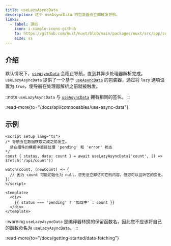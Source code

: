 ```yaml
---
title: useLazyAsyncData
description: 这个 useAsyncData 的包装器会立即触发导航。
links:
  - label: 源码
    icon: i-simple-icons-github
    to: https://github.com/nuxt/nuxt/blob/main/packages/nuxt/src/app/composables/asyncData.ts
    size: xs
---
```


## 介绍

默认情况下，[`useAsyncData`](/docs/api/composables/use-async-data) 会阻止导航，直到其异步处理器解析完成。`useLazyAsyncData` 提供了一个基于 [`useAsyncData`](/docs/api/composables/use-async-data) 的包装器，通过将 `lazy` 选项设置为 `true`，使导航在处理器解析之前就被触发。

::note
`useLazyAsyncData` 与 [`useAsyncData`](/docs/api/composables/use-async-data) 拥有相同的签名。
::

:read-more{to="/docs/api/composables/use-async-data"}

## 示例

```vue [pages/index.vue]
<script setup lang="ts">
/* 导航会在数据获取完成之前发生。
  请在组件的模板中直接处理 'pending' 和 'error' 状态
*/
const { status, data: count } = await useLazyAsyncData('count', () => $fetch('/api/count'))

watch(count, (newCount) => {
  // 因为 count 可能初始化为 null，您无法立即访问它的内容，但您可以监听它的变化。
})
</script>

<template>
  <div>
    {{ status === 'pending' ? '加载中' : count }}
  </div>
</template>
```

::warning
`useLazyAsyncData` 是编译器转换的保留函数名，因此您不应该将自己的函数命名为 `useLazyAsyncData`。
::

:read-more{to="/docs/getting-started/data-fetching"}